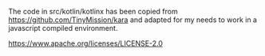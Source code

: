 The code in src/kotlin/kotlinx has been copied from https://github.com/TinyMission/kara and adapted for my needs to work in a javascript compiled environment.

https://www.apache.org/licenses/LICENSE-2.0
